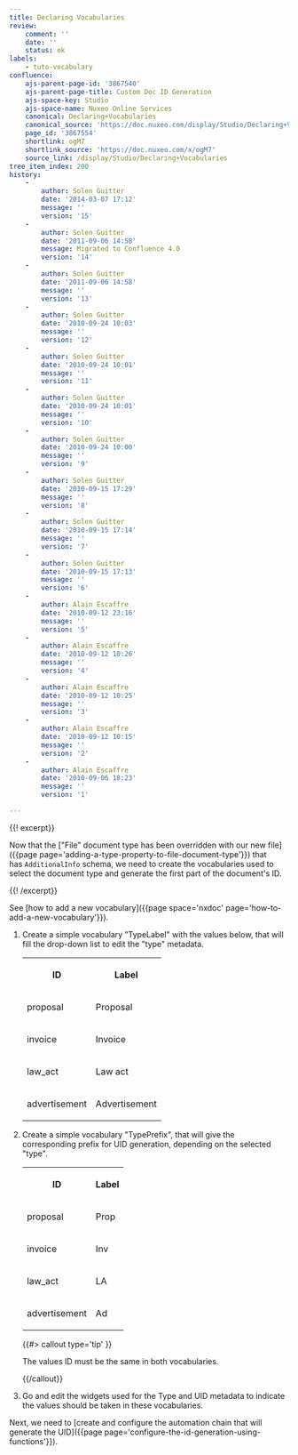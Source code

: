 ```yaml
---
title: Declaring Vocabularies
review:
    comment: ''
    date: ''
    status: ok
labels:
    - tuto-vocabulary
confluence:
    ajs-parent-page-id: '3867540'
    ajs-parent-page-title: Custom Doc ID Generation
    ajs-space-key: Studio
    ajs-space-name: Nuxeo Online Services
    canonical: Declaring+Vocabularies
    canonical_source: 'https://doc.nuxeo.com/display/Studio/Declaring+Vocabularies'
    page_id: '3867554'
    shortlink: ogM7
    shortlink_source: 'https://doc.nuxeo.com/x/ogM7'
    source_link: /display/Studio/Declaring+Vocabularies
tree_item_index: 200
history:
    -
        author: Solen Guitter
        date: '2014-03-07 17:12'
        message: ''
        version: '15'
    -
        author: Solen Guitter
        date: '2011-09-06 14:58'
        message: Migrated to Confluence 4.0
        version: '14'
    -
        author: Solen Guitter
        date: '2011-09-06 14:58'
        message: ''
        version: '13'
    -
        author: Solen Guitter
        date: '2010-09-24 10:03'
        message: ''
        version: '12'
    -
        author: Solen Guitter
        date: '2010-09-24 10:01'
        message: ''
        version: '11'
    -
        author: Solen Guitter
        date: '2010-09-24 10:01'
        message: ''
        version: '10'
    -
        author: Solen Guitter
        date: '2010-09-24 10:00'
        message: ''
        version: '9'
    -
        author: Solen Guitter
        date: '2010-09-15 17:29'
        message: ''
        version: '8'
    -
        author: Solen Guitter
        date: '2010-09-15 17:14'
        message: ''
        version: '7'
    -
        author: Solen Guitter
        date: '2010-09-15 17:13'
        message: ''
        version: '6'
    -
        author: Alain Escaffre
        date: '2010-09-12 23:16'
        message: ''
        version: '5'
    -
        author: Alain Escaffre
        date: '2010-09-12 10:26'
        message: ''
        version: '4'
    -
        author: Alain Escaffre
        date: '2010-09-12 10:25'
        message: ''
        version: '3'
    -
        author: Alain Escaffre
        date: '2010-09-12 10:15'
        message: ''
        version: '2'
    -
        author: Alain Escaffre
        date: '2010-09-06 18:23'
        message: ''
        version: '1'

---
```

{{! excerpt}}

Now that the&nbsp;["File" document type has been overridden with our new file]({{page page='adding-a-type-property-to-file-document-type'}})&nbsp;that has&nbsp;`AdditionalInfo`&nbsp;schema, we need to create the vocabularies used to select the document type and generate the first part of the document's ID.

{{! /excerpt}}

See [how to add a new vocabulary]({{page space='nxdoc' page='how-to-add-a-new-vocabulary'}}).

1.  Create a simple vocabulary "TypeLabel" with the values below, that will fill the drop-down list to edit the "type" metadata.

    <div class="table-scroll"><table class="hover"><tbody><tr><th colspan="1">

    ID

    </th><th colspan="1">

    Label

    </th></tr><tr><td colspan="1">

    proposal

    </td><td colspan="1">

    Proposal

    </td></tr><tr><td colspan="1">

    invoice

    </td><td colspan="1">

    Invoice

    </td></tr><tr><td colspan="1">

    law_act

    </td><td colspan="1">

    Law act

    </td></tr><tr><td colspan="1">

    advertisement

    </td><td colspan="1">

    Advertisement

    </td></tr></tbody></table></div>
2.  Create a simple vocabulary "TypePrefix", that will give the corresponding prefix for UID generation, depending on the selected "type".

    <div class="table-scroll"><table class="hover"><tbody><tr><th colspan="1">

    ID

    </th><th colspan="1">

    Label

    </th></tr><tr><td colspan="1">

    proposal

    </td><td colspan="1">

    Prop

    </td></tr><tr><td colspan="1">

    invoice

    </td><td colspan="1">

    Inv

    </td></tr><tr><td colspan="1">

    law_act

    </td><td colspan="1">

    LA

    </td></tr><tr><td colspan="1">

    advertisement

    </td><td colspan="1">

    Ad

    </td></tr></tbody></table></div>{{#> callout type='tip' }}

    The values ID must be the same in both vocabularies.

    {{/callout}}
3.  Go and edit the widgets used for the Type and UID metadata to indicate the values should be taken in these vocabularies.

Next, we need to [create and configure the automation chain that will generate the UID]({{page page='configure-the-id-generation-using-functions'}}).
